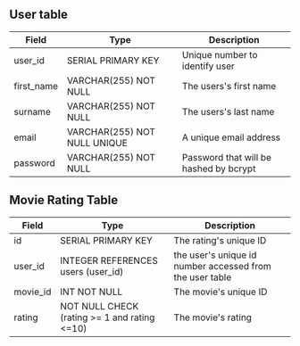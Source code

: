 ## User table
Field | Type | Description
------|------|---------------
user_id | SERIAL PRIMARY KEY | Unique number to identify user
first_name | VARCHAR(255) NOT NULL | The users's first name
surname | VARCHAR(255) NOT NULL | The users's last name
email | VARCHAR(255) NOT NULL UNIQUE | A unique email address
password | VARCHAR(255) NOT NULL | Password that will be hashed by bcrypt


## Movie Rating Table
Field | Type | Description
------|------|---------------
id | SERIAL PRIMARY KEY | The rating's unique ID
user_id | INTEGER REFERENCES users (user_id) | the user's unique id number accessed from the user table
movie_id | INT NOT NULL | The movie's unique ID
rating | NOT NULL CHECK (rating >= 1 and rating <=10) | The movie's rating